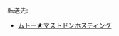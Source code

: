 <div>

転送先:

-   [ムトー★マストドンホスティング](/%E3%83%A0%E3%83%88%E3%83%BC%E2%98%85%E3%83%9E%E3%82%B9%E3%83%88%E3%83%89%E3%83%B3%E3%83%9B%E3%82%B9%E3%83%86%E3%82%A3%E3%83%B3%E3%82%B0 "ムトー★マストドンホスティング")

</div>

<div>

</div>
